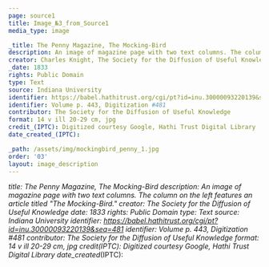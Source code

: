 ```yaml
---
page: source1
title: Image_№3_from_Source1
media_type: image

_title: The Penny Magazine, The Mocking-Bird
description: An image of magazine page with two text columns. The column on the left features an article titled "The Mocking-Bird." 
creator: Charles Knight, The Society for the Diffusion of Useful Knowledge
_date: 1833
rights: Public Domain
type: Text
source: Indiana University
identifier: https://babel.hathitrust.org/cgi/pt?id=inu.30000093220139&seq=481
identifier: Volume p. 443, Digitization #481
contributor: The Society for the Diffusion of Useful Knowledge
format: 14 v ill 20-29 cm, jpg
credit_(IPTC): Digitized courtesy Google, Hathi Trust Digital Library
date_created_(IPTC):

_path: /assets/img/mockingbird_penny_1.jpg
order: '03'
layout: image_description
---
```


_title: The Penny Magazine, The Mocking-Bird
description: An image of magazine page with two text columns. The column on the left features an article titled "The Mocking-Bird." 
creator: The Society for the Diffusion of Useful Knowledge
_date: 1833
rights: Public Domain
type: Text
source: Indiana University
identifier: https://babel.hathitrust.org/cgi/pt?id=inu.30000093220139&seq=481
identifier: Volume p. 443, Digitization #481
contributor: The Society for the Diffusion of Useful Knowledge
format: 14 v ill 20-29 cm, jpg
credit_(IPTC): Digitized courtesy Google, Hathi Trust Digital Library
date_created_(IPTC):
